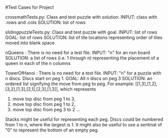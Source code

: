 #Test Cases for Project

crossmathTests.py: Class and test puzzle with solution.
INPUT: class with .rows and .cols
SOLUTION: list of rows

slidingpuzzleTests.py: Class and test puzzle with goal.
INPUT: list of rows
GOAL: list of rows
SOLUTION: list of tile locations representing order of tiles moved into blank space

nQueens : There is no need for a test file.
INPUT: "n" for an nxn board
SOLUTION: a list of rows (i.e. 1 through n) representing the placement of a queen in each of the n columns

TowerOfHanoi : There is no need for a test file.
INPUT: "n" for a puzzle with n discs. Discs start on peg 1.
GOAL: All n discs on peg 3
SOLUTION: an ordered list signifying the move from peg to peg.
For example: [[1,3],[1,2],[3,2],[1,3],[2,1],[2,3],[1,3]], which represents
  1) move top disc from peg 1 to 3,
  2) move top disc from peg 1 to 2,
  3) move top disc from peg 3 to 2 ...

Stacks might be useful for representing each peg. Discs could be numbered from 1 to n, where the largest is 1. It might also be useful to use a sentinal of "0" to represent the bottom of an empty peg.


